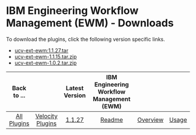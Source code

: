 
# IBM Engineering Workflow Management (EWM) - Downloads

To download the plugins, click the following version specific links.
- [ucv-ext-ewm:1.1.27.tar](https://raw.githubusercontent.com/UrbanCode/IBM-UCV-PLUGINS/main/files/ucv-ext-ewm/ucv-ext-ewm:1.1.27.tar)
- [ucv-ext-ewm-1.1.15.tar.zip](https://raw.githubusercontent.com/UrbanCode/IBM-UCV-PLUGINS/main/files/ucv-ext-ewm/ucv-ext-ewm-1.1.15.tar.zip)
- [ucv-ext-ewm-1.0.2.tar.zip](https://raw.githubusercontent.com/UrbanCode/IBM-UCV-PLUGINS/main/files/ucv-ext-ewm/ucv-ext-ewm-1.0.2.tar.zip)

|Back to ...||Latest Version|IBM Engineering Workflow Management (EWM) |||
| :---: | :---: | :---: | :---: | :---: | :---: |
|[All Plugins](../../index.md)|[Velocity Plugins](../README.md)|[1.1.27](https://raw.githubusercontent.com/UrbanCode/IBM-UCV-PLUGINS/main/files/ucv-ext-ewm/ucv-ext-ewm:1.1.27.tar)|[Readme](README.md)|[Overview](overview.md)|[Usage](usage.md)|
